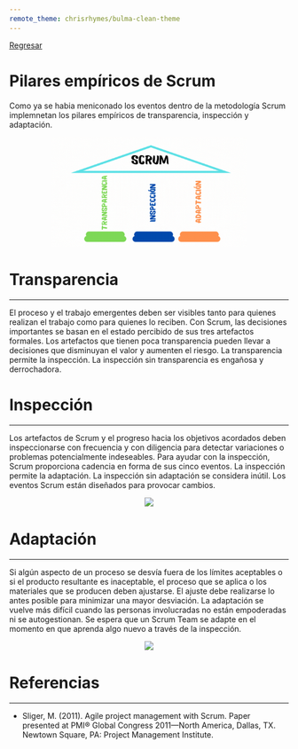 ```yaml
---
remote_theme: chrisrhymes/bulma-clean-theme
---
```


[Regresar](/CodingBootcampsESPOL-SCRUM/)

# Pilares empíricos de Scrum

Como ya se habia meniconado los eventos dentro de la metodología Scrum implemnetan los pilares empíricos de transparencia,
inspección y adaptación.

<p align="center">
<img src="./imagenes/pilaresScrum.gif" width="70%" alt="Banner pilares Scrum"/>
</p>

Transparencia
===========

* * *

El proceso y el trabajo emergentes deben ser visibles tanto para quienes realizan el trabajo como para quienes lo reciben. Con Scrum, las decisiones importantes se basan en el estado percibido de sus tres artefactos formales. Los artefactos que tienen poca transparencia pueden llevar a decisiones que disminuyan el valor y aumenten el riesgo.
La transparencia permite la inspección. La inspección sin transparencia es engañosa y derrochadora.

Inspección
===========

* * *

Los artefactos de Scrum y el progreso hacia los objetivos acordados deben inspeccionarse con frecuencia y con diligencia para detectar variaciones o problemas potencialmente indeseables. Para ayudar con la inspección, Scrum proporciona cadencia en forma de sus cinco eventos.
La inspección permite la adaptación. La inspección sin adaptación se considera inútil. Los eventos Scrum están diseñados para provocar cambios.

<p align="center">
<img src="https://cdn-icons-png.flaticon.com/512/753/753422.png" width="25%"/>
</p>

Adaptación
===========

* * *

Si algún aspecto de un proceso se desvía fuera de los límites aceptables o si el producto resultante es inaceptable, el proceso que se aplica o los materiales que se producen deben ajustarse. El ajuste debe realizarse lo antes posible para minimizar una mayor desviación.
La adaptación se vuelve más difícil cuando las personas involucradas no están empoderadas ni se autogestionan. Se espera que un Scrum Team se adapte en el momento en que aprenda algo nuevo a través de la inspección.

<p align="center">
<img src="https://cdn-icons-png.flaticon.com/512/6159/6159870.png" width="25%"/>
</p>

Referencias 
===========

* * *

* Sliger, M. (2011). Agile project management with Scrum. Paper presented at PMI® Global Congress 2011—North America, Dallas, TX. Newtown Square, PA: Project Management Institute.